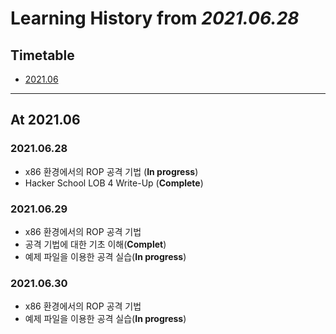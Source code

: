 # Learning History from *2021.06.28*

## Timetable

- [2021.06](#at-202106)

* * *

## At 2021.06

### 2021.06.28

- x86 환경에서의 ROP 공격 기법 (**In progress**)
- Hacker School LOB 4 Write-Up (**Complete**)

### 2021.06.29

- x86 환경에서의 ROP 공격 기법
 - 공격 기법에 대한 기초 이해(**Complet**)
 - 예제 파일을 이용한 공격 실습(**In progress**)

### 2021.06.30

- x86 환경에서의 ROP 공격 기법
 - 예제 파일을 이용한 공격 실습(**In progress**)
